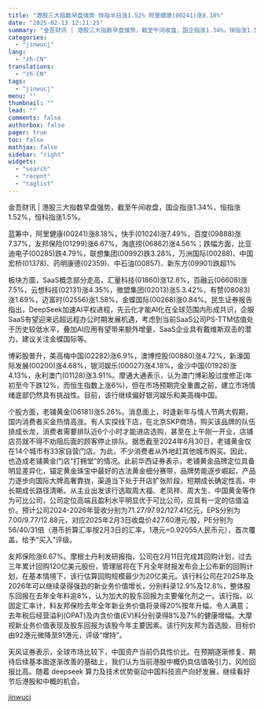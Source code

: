 ```yaml
---
title: "港股三大指数早盘强势 恒指半日涨1.52% 阿里健康(00241)涨8.18%"
date: "2025-02-13 12:21:25"
summary: "金吾财讯 | 港股三大指数早盘强势，截至午间收盘，国企指涨1.34%，恒指涨1.52%，恒科指涨1...."
categories:
  - "jinwucj"
lang:
  - "zh-CN"
translations:
  - "zh-CN"
tags:
  - "jinwucj"
menu: ""
thumbnail: ""
lead: ""
comments: false
authorbox: false
pager: true
toc: false
mathjax: false
sidebar: "right"
widgets:
  - "search"
  - "recent"
  - "taglist"
---
```


金吾财讯 | 港股三大指数早盘强势，截至午间收盘，国企指涨1.34%，恒指涨1.52%，恒科指涨1.5%。  
  
蓝筹中，阿里健康(00241)涨8.18%，快手(01024)涨7.49%，百度(09888)涨7.37%，友邦保险(01299)涨6.67%，海底捞(06862)涨4.56%；跌幅方面，比亚迪电子(00285)跌4.79%，联想集团(00992)跌3.28%，万洲国际(00288)、中国宏桥(01378)、药明康德(02359)、中石油(00857)、新东方(09901)跌超1%  
  
板块方面，SaaS概念部分走高，汇量科技(01860)涨12.8%，百融云(06608)涨7.5%，云想科技(02131)涨4.35%，微盟集团(02013)涨5.3.42%，有赞(08083)涨1.69%，迈富时(02556)涨1.58%，金蝶国际(00268)涨0.84%。民生证券报告指出，DeepSeek加速AI平权进程，先云化才能AI化在全球范围内形成共识，企服SaaS有望迎来远超远程办公时期发展机遇，考虑到当前SaaS公司PS-TTM估值处于历史较低水平，叠加AI应用有望带来额外增量，SaaS企业具有戴维斯双击的潜力，建议关注金蝶国际等。  
  
博彩股普升，美高梅中国(02282)涨6.9%，澳博控股(00880)涨4.72%，新濠国际发展(00200)涨4.68%，银河娱乐(00027)涨4.18%，金沙中国(01928)涨4.13%，永利澳门(01128)涨3.91%。摩通大通表示，认为澳门博彩股过度修正(年初至今下跌12%，而恒生指数上涨6%)，但在市场预期完全重置之前，建立市场情绪底部仍然具有挑战性。目前，该行继续偏好银河娱乐和美高梅中国。  
  
个股方面，老铺黄金(06181)涨5.26%。消息面上，时逢新年与情人节两大假期，国内消费者买金热情高涨。有人实探线下店，在北京SKP商场，购买该品牌的队伍排成长龙，消费者需要排队近6个小时才能进店选购，甚至在上午刚一开业，店铺店员就不得不劝阻后面的顾客停止排队。据悉截至2024年6月30日，老铺黄金仅在14个城市有33家自营门店。为此，不少消费者从外地赶其他城市购买。因此，也造成老铺黄金门店“打拥堂”的情况。此前华西证券表示，老铺黄金品牌定位具备明显差异化，锚定黄金珠宝中最好的古法黄金细分赛带，品牌势能逐步崛起，产品力逐步向国际大牌高奢靠拢，渠道当下处于开店扩张阶段，短期成长确定性高，中长期成长路径清晰。从主业出发该行选取周大福、老凤祥、周大生、中国黄金等作为可比公司，公司定位高端且盈利水平明显优于可比公司，应具有一定的估值溢价。预计公司2024-2026年营收分别为71.27/97.92/127.41亿元，EPS分别为7.00/9.77/12.88元，对应2025年2月3日收盘价427.60港元/股，PE分别为56/40/31倍（港币折算汇率按2月3日的汇率，1港元=0.92055人民币元），首次覆盖，给予“买入”评级。  
  
友邦保险涨6.67%。摩根士丹利发研报指，公司在2月11日完成其回购计划，过去三年累计回购120亿美元股份，管理层将在下月全年财报发布会上公布新的回购计划，在基本情境下，该行估算回购规模最少为20亿美元。该行料公司在2025年及2026年可以继续录得强劲的新业务价值增长，分别料录12.9%及12.8%，整体股东回报在去年全年料逾8%，认为加大的股东回报为主要催化剂之一。该行指，以固定汇率计，料友邦保险去年全年新业务价值将录得20%按年升幅，令人满意；去年税后经营溢利(OPAT)及内含价值(EV)料分别录得8%及7%的健康增幅。大摩视新业务价值表现及股东回报为该股今年主要因素。该行列友邦为首选股，目标价由92港元微降至91港元，评级“增持”。  
  
天风证券表示，全球市场比较下，中国资产当前仍具性价比。在预期逐渐修复、期待后续基本面逐渐改善的基础上，我们认为当前港股中概仍具估值吸引力，风险回报比高。随着 deepseek 算力及技术优势驱动中国科技资产向好发展，继续看好节后港股和中概的机会。

[jinwucj](https://sky.szfiu.com/info/hk/details/266124870)
